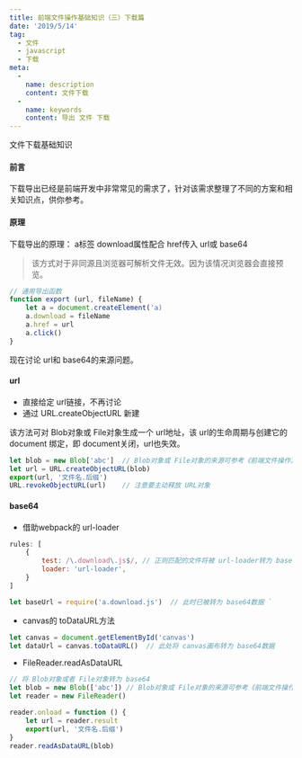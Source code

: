 ```yaml
---
title: 前端文件操作基础知识（三）下载篇
date: '2019/5/14'
tag:
  - 文件
  - javascript
  - 下载
meta:
  -
    name: description
    content: 文件下载
  -
    name: keywords
    content: 导出 文件 下载
---
```


文件下载基础知识
<!-- more -->
#### 前言
下载导出已经是前端开发中非常常见的需求了，针对该需求整理了不同的方案和相关知识点，供你参考。


#### 原理
下载导出的原理： a标签 download属性配合 href传入 url或 base64
> 该方式对于非同源且浏览器可解析文件无效。因为该情况浏览器会直接预览。

```js
// 通用导出函数
function export (url, fileName) {
    let a = document.createElement('a)
    a.download = fileName
    a.href = url
    a.click()
}
```

现在讨论 url和 base64的来源问题。
#### url
* 直接给定 url链接，不再讨论
* 通过 URL.createObjectURL 新建

该方法可对 Blob对象或 File对象生成一个 url地址，该 url的生命周期与创建它的 document 绑定，即 document关闭，url也失效。
```js
let blob = new Blob['abc']  // Blob对象或 File对象的来源可参考《前端文件操作》一节介绍
let url = URL.createObjectURL(blob)
export(url, '文件名.后缀')
URL.revokeObjectURL(url)    // 注意要主动释放 URL对象
```

#### base64
* 借助webpack的 url-loader
```js
rules: [
    {
        test: /\.download\.js$/, // 正则匹配的文件将被 url-loader转为 base64
        loader: 'url-loader',
    }
]

let baseUrl = require('a.download.js')  // 此时已被转为 base64数据 `
```

* canvas的 toDataURL方法
```js
let canvas = document.getElementById('canvas')
let dataUrl = canvas.toDataURL()  // 此处将 canvas画布转为 base64数据
```

* FileReader.readAsDataURL
```js
// 将 Blob对象或者 File对象转为 base64
let blob = new Blob(['abc']) // Blob对象或 File对象的来源可参考《前端文件操作》一节介绍
let reader = new FileReader()

reader.onload = function () {
    let url = reader.result
    export(url, '文件名.后缀')
}
reader.readAsDataURL(blob)
```

